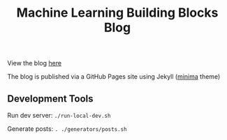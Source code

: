 <header>

# Machine Learning Building Blocks Blog

</header>

View the blog [here](https://mike-sole.github.io/machine-learning-building-blocks/)

The blog is published via a GitHub Pages site using Jekyll ([minima](https://github.com/jekyll/minima/tree/master#) theme)

## Development Tools

Run dev server: `./run-local-dev.sh`

Generate posts: `. ./generators/posts.sh`
